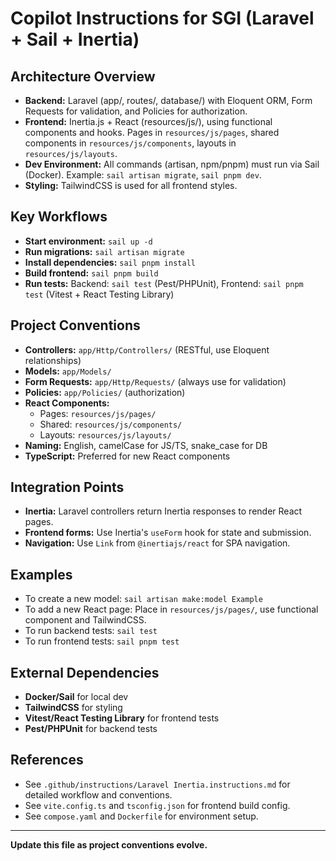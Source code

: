 # Copilot Instructions for SGI (Laravel + Sail + Inertia)

## Architecture Overview
- **Backend:** Laravel (app/, routes/, database/) with Eloquent ORM, Form Requests for validation, and Policies for authorization.
- **Frontend:** Inertia.js + React (resources/js/), using functional components and hooks. Pages in `resources/js/pages`, shared components in `resources/js/components`, layouts in `resources/js/layouts`.
- **Dev Environment:** All commands (artisan, npm/pnpm) must run via Sail (Docker). Example: `sail artisan migrate`, `sail pnpm dev`.
- **Styling:** TailwindCSS is used for all frontend styles.

## Key Workflows
- **Start environment:** `sail up -d`
- **Run migrations:** `sail artisan migrate`
- **Install dependencies:** `sail pnpm install`
- **Build frontend:** `sail pnpm build`
- **Run tests:** Backend: `sail test` (Pest/PHPUnit), Frontend: `sail pnpm test` (Vitest + React Testing Library)

## Project Conventions
- **Controllers:** `app/Http/Controllers/` (RESTful, use Eloquent relationships)
- **Models:** `app/Models/`
- **Form Requests:** `app/Http/Requests/` (always use for validation)
- **Policies:** `app/Policies/` (authorization)
- **React Components:**
  - Pages: `resources/js/pages/`
  - Shared: `resources/js/components/`
  - Layouts: `resources/js/layouts/`
- **Naming:** English, camelCase for JS/TS, snake_case for DB
- **TypeScript:** Preferred for new React components

## Integration Points
- **Inertia:** Laravel controllers return Inertia responses to render React pages.
- **Frontend forms:** Use Inertia's `useForm` hook for state and submission.
- **Navigation:** Use `Link` from `@inertiajs/react` for SPA navigation.

## Examples
- To create a new model: `sail artisan make:model Example`
- To add a new React page: Place in `resources/js/pages/`, use functional component and TailwindCSS.
- To run backend tests: `sail test`
- To run frontend tests: `sail pnpm test`

## External Dependencies
- **Docker/Sail** for local dev
- **TailwindCSS** for styling
- **Vitest/React Testing Library** for frontend tests
- **Pest/PHPUnit** for backend tests

## References
- See `.github/instructions/Laravel Inertia.instructions.md` for detailed workflow and conventions.
- See `vite.config.ts` and `tsconfig.json` for frontend build config.
- See `compose.yaml` and `Dockerfile` for environment setup.

---
**Update this file as project conventions evolve.**
